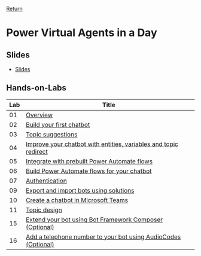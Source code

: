 [Return](../README.md)

# Power Virtual Agents in a Day

## Slides

- [Slides](./PVAiaD%20Training%20MasterDeck.pdf)


## Hands-on-Labs



| Lab | Title |
| --- | --- |
| 01 | [Overview](./01-Overview.pdf)|
| 02 | [Build your first chatbot](./02-Build%20your%20first%20chatbot.pdf)|
| 03 | [Topic suggestions](./03-Topic%20suggestions.pdf)|
| 04 | [Improve your chatbot with entities, variables and topic redirect](./04-Improve%20your%20chatbot%20with%20entities,%20variables%20and%20topic%20redirect.pdf)|
| 05 | [Integrate with prebuilt Power Automate flows](./05-Integrate%20with%20prebuilt%20Power%20Automate%20flows.pdf)|
| 06 | [Build Power Automate flows for your chatbot](./06-Build%20Power%20Automate%20flows%20for%20your%20chatbot.pdf)|
| 07 | [Authentication](./07-Authentication.pdf)|
| 09 | [Export and import bots using solutions](./09-Export%20and%20import%20bots%20using%20solutions.pdf)|
| 10 | [Create a chatbot in Microsoft Teams](./10-Create%20a%20chatbot%20in%20Microsoft%20Teams.pdf)|
| 11 | [Topic design](./11-Topic%20design.pdf)|
| 15 | [Extend your bot using Bot Framework Composer (Optional)](./15-Extend%20your%20bot%20using%20Bot%20Framework%20Composer%20(Optional).pdf)|
| 16 | [Add a telephone number to your bot using AudioCodes (Optional)](./16-Add%20a%20telephone%20number%20to%20your%20bot%20using%20AudioCodes%20(Optional).pdf)|


